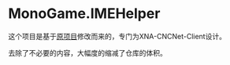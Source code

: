 ﻿# MonoGame.IMEHelper

这个项目是基于[原项目](https://github.com/ryancheung/MonoGame.IMEHelper)修改而来的，专门为XNA-CNCNet-Client设计。

去除了不必要的内容，大幅度的缩减了仓库的体积。
~~~~